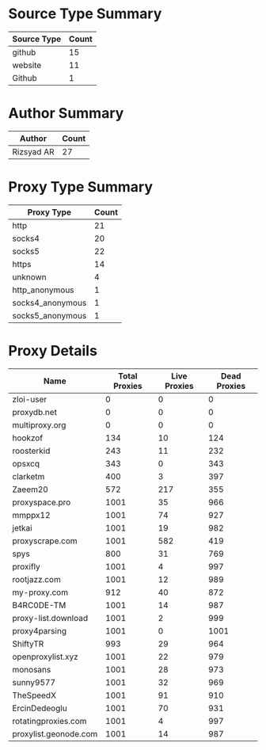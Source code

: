 # Source Type Summary

| Source Type | Count |
|-------------|-------|
| github | 15 |
| website | 11 |
| Github | 1 |


# Author Summary

| Author | Count |
|--------|-------|
| Rizsyad AR | 27 |


# Proxy Type Summary

| Proxy Type | Count |
|------------|-------|
| http | 21 |
| socks4 | 20 |
| socks5 | 22 |
| https | 14 |
| unknown | 4 |
| http_anonymous | 1 |
| socks4_anonymous | 1 |
| socks5_anonymous | 1 |


# Proxy Details

| Name | Total Proxies | Live Proxies | Dead Proxies |
|------|---------------|--------------|---------------|
| zloi-user | 0 | 0 | 0 |
| proxydb.net | 0 | 0 | 0 |
| multiproxy.org | 0 | 0 | 0 |
| hookzof | 134 | 10 | 124 |
| roosterkid | 243 | 11 | 232 |
| opsxcq | 343 | 0 | 343 |
| clarketm | 400 | 3 | 397 |
| Zaeem20 | 572 | 217 | 355 |
| proxyspace.pro | 1001 | 35 | 966 |
| mmppx12 | 1001 | 74 | 927 |
| jetkai | 1001 | 19 | 982 |
| proxyscrape.com | 1001 | 582 | 419 |
| spys | 800 | 31 | 769 |
| proxifly | 1001 | 4 | 997 |
| rootjazz.com | 1001 | 12 | 989 |
| my-proxy.com | 912 | 40 | 872 |
| B4RC0DE-TM | 1001 | 14 | 987 |
| proxy-list.download | 1001 | 2 | 999 |
| proxy4parsing | 1001 | 0 | 1001 |
| ShiftyTR | 993 | 29 | 964 |
| openproxylist.xyz | 1001 | 22 | 979 |
| monosans | 1001 | 28 | 973 |
| sunny9577 | 1001 | 32 | 969 |
| TheSpeedX | 1001 | 91 | 910 |
| ErcinDedeoglu | 1001 | 70 | 931 |
| rotatingproxies.com | 1001 | 4 | 997 |
| proxylist.geonode.com | 1001 | 14 | 987 |
